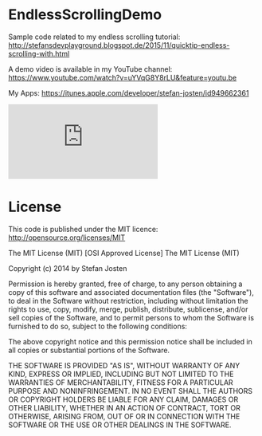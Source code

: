 EndlessScrollingDemo
====================

Sample code related to my endless scrolling tutorial:
http://stefansdevplayground.blogspot.de/2015/11/quicktip-endless-scrolling-with.html

A demo video is available in my YouTube channel: https://www.youtube.com/watch?v=uYVqG8Y8rLU&feature=youtu.be

My Apps:
https://itunes.apple.com/developer/stefan-josten/id949662361


![Sample image](http://stefansdevplayground.blogspot.de/2015/11/quicktip-endless-scrolling-with.html)



License
=======

This code is published under the MIT licence: http://opensource.org/licenses/MIT

The MIT License (MIT)
[OSI Approved License]
The MIT License (MIT)

Copyright (c) 2014 by Stefan Josten

Permission is hereby granted, free of charge, to any person obtaining a copy
of this software and associated documentation files (the "Software"), to deal
in the Software without restriction, including without limitation the rights
to use, copy, modify, merge, publish, distribute, sublicense, and/or sell
copies of the Software, and to permit persons to whom the Software is
furnished to do so, subject to the following conditions:

The above copyright notice and this permission notice shall be included in
all copies or substantial portions of the Software.

THE SOFTWARE IS PROVIDED "AS IS", WITHOUT WARRANTY OF ANY KIND, EXPRESS OR
IMPLIED, INCLUDING BUT NOT LIMITED TO THE WARRANTIES OF MERCHANTABILITY,
FITNESS FOR A PARTICULAR PURPOSE AND NONINFRINGEMENT. IN NO EVENT SHALL THE
AUTHORS OR COPYRIGHT HOLDERS BE LIABLE FOR ANY CLAIM, DAMAGES OR OTHER
LIABILITY, WHETHER IN AN ACTION OF CONTRACT, TORT OR OTHERWISE, ARISING FROM,
OUT OF OR IN CONNECTION WITH THE SOFTWARE OR THE USE OR OTHER DEALINGS IN
THE SOFTWARE.
